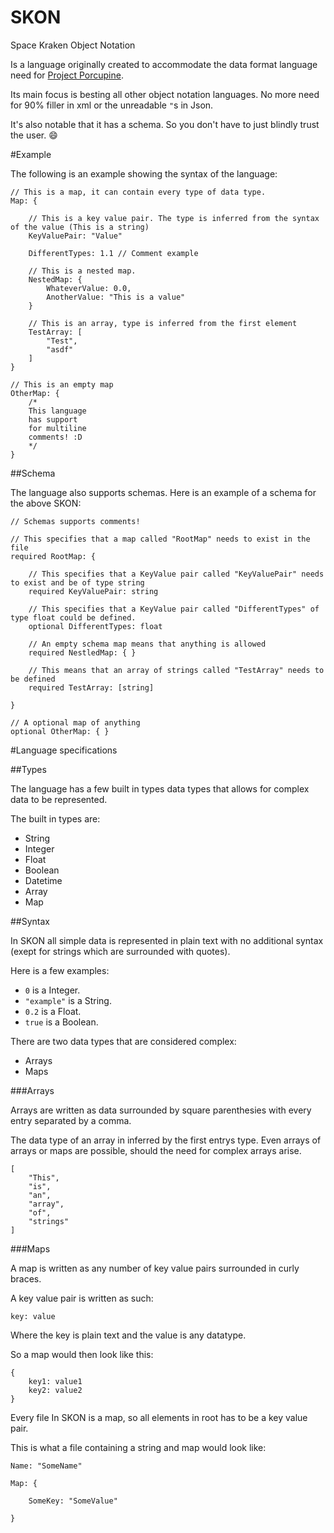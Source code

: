 # SKON
Space Kraken Object Notation

Is a language originally created to accommodate the data format language need for [Project Porcupine](https://github.com/TeamPorcupine/ProjectPorcupine).

Its main focus is besting all other object notation languages. No more need for 90% filler in xml or the unreadable `"`s in Json.

It's also notable that it has a schema. So you don't have to just blindly trust the user. :smile:

#Example

The following is an example showing the syntax of the language:

```
// This is a map, it can contain every type of data type.
Map: {

    // This is a key value pair. The type is inferred from the syntax of the value (This is a string)
    KeyValuePair: "Value" 

    DifferentTypes: 1.1 // Comment example

    // This is a nested map.
    NestedMap: {
        WhateverValue: 0.0,
        AnotherValue: "This is a value"
    }

    // This is an array, type is inferred from the first element
    TestArray: [
        "Test",
        "asdf"
    ]
}

// This is an empty map
OtherMap: {
    /*
    This language
    has support
    for multiline
    comments! :D
    */
}
```

##Schema

The language also supports schemas. Here is an example of a schema for the above SKON:

```
// Schemas supports comments!

// This specifies that a map called "RootMap" needs to exist in the file
required RootMap: {
    
    // This specifies that a KeyValue pair called "KeyValuePair" needs to exist and be of type string
    required KeyValuePair: string

    // This specifies that a KeyValue pair called "DifferentTypes" of type float could be defined.
    optional DifferentTypes: float

    // An empty schema map means that anything is allowed
    required NestledMap: { }

    // This means that an array of strings called "TestArray" needs to be defined
    required TestArray: [string]

}

// A optional map of anything
optional OtherMap: { }
```
#Language specifications

##Types

The language has a few built in types data types that allows for complex data to be represented.

The built in types are: 

* String
* Integer
* Float
* Boolean
* Datetime
* Array
* Map

##Syntax

In SKON all simple data is represented in plain text with no additional syntax (exept for strings which are surrounded with quotes).

Here is a few examples:

* `0` is a Integer.
* `"example"` is a String.
* `0.2` is a Float.
* `true` is a Boolean.

There are two data types that are considered complex:

* Arrays
* Maps

###Arrays

Arrays are written as data surrounded by square parenthesies with every entry separated by a comma.

The data type of an array in inferred by the first entrys type. Even arrays of arrays or maps are possible, should the need for complex arrays arise.

```
[
    "This",
    "is",
    "an",
    "array",
    "of",
    "strings"
]
```

###Maps

A map is written as any number of key value pairs surrounded in curly braces.

A key value pair is written as such:

`key: value`

Where the key is plain text and the value is any datatype.

So a map would then look like this:

```
{
    key1: value1
    key2: value2
}
```

Every file In SKON is a map, so all elements in root has to be a key value pair.

This is what a file containing a string and map would look like:

```
Name: "SomeName"

Map: {

    SomeKey: "SomeValue"

}
```
